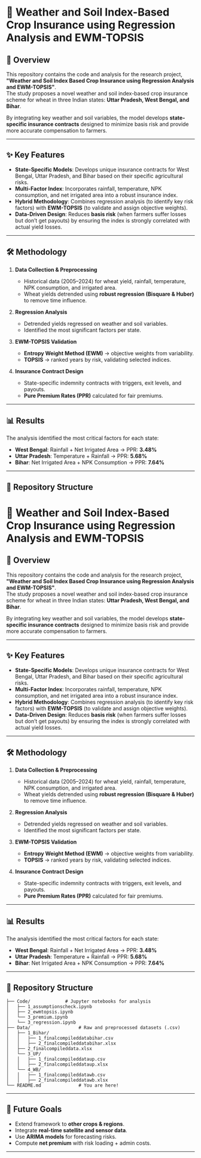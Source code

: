 # 🌾 Weather and Soil Index-Based Crop Insurance using Regression Analysis and EWM-TOPSIS

## 📝 Overview
This repository contains the code and analysis for the research project, **"Weather and Soil Index Based Crop Insurance using Regression Analysis and EWM-TOPSIS"**.  
The study proposes a novel weather and soil index-based crop insurance scheme for wheat in three Indian states: **Uttar Pradesh, West Bengal, and Bihar**.  

By integrating key weather and soil variables, the model develops **state-specific insurance contracts** designed to minimize basis risk and provide more accurate compensation to farmers.

---

## ✨ Key Features
- **State-Specific Models**: Develops unique insurance contracts for West Bengal, Uttar Pradesh, and Bihar based on their specific agricultural risks.  
- **Multi-Factor Index**: Incorporates rainfall, temperature, NPK consumption, and net irrigated area into a robust insurance index.  
- **Hybrid Methodology**: Combines regression analysis (to identify key risk factors) with **EWM-TOPSIS** (to validate and assign objective weights).  
- **Data-Driven Design**: Reduces **basis risk** (when farmers suffer losses but don’t get payouts) by ensuring the index is strongly correlated with actual yield losses.  

---

## 🛠️ Methodology
1. **Data Collection & Preprocessing**  
   - Historical data (2005–2024) for wheat yield, rainfall, temperature, NPK consumption, and irrigated area.  
   - Wheat yields detrended using **robust regression (Bisquare & Huber)** to remove time influence.  

2. **Regression Analysis**  
   - Detrended yields regressed on weather and soil variables.  
   - Identified the most significant factors per state.  

3. **EWM-TOPSIS Validation**  
   - **Entropy Weight Method (EWM)** → objective weights from variability.  
   - **TOPSIS** → ranked years by risk, validating selected indices.  

4. **Insurance Contract Design**  
   - State-specific indemnity contracts with triggers, exit levels, and payouts.  
   - **Pure Premium Rates (PPR)** calculated for fair premiums.  

---

## 📊 Results
The analysis identified the most critical factors for each state:

- **West Bengal**: Rainfall + Net Irrigated Area → PPR: **3.48%**  
- **Uttar Pradesh**: Temperature + Rainfall → PPR: **5.68%**  
- **Bihar**: Net Irrigated Area + NPK Consumption → PPR: **7.64%**  

---

## 📂 Repository Structure
# 🌾 Weather and Soil Index-Based Crop Insurance using Regression Analysis and EWM-TOPSIS

## 📝 Overview
This repository contains the code and analysis for the research project, **"Weather and Soil Index Based Crop Insurance using Regression Analysis and EWM-TOPSIS"**.  
The study proposes a novel weather and soil index-based crop insurance scheme for wheat in three Indian states: **Uttar Pradesh, West Bengal, and Bihar**.  

By integrating key weather and soil variables, the model develops **state-specific insurance contracts** designed to minimize basis risk and provide more accurate compensation to farmers.

---

## ✨ Key Features
- **State-Specific Models**: Develops unique insurance contracts for West Bengal, Uttar Pradesh, and Bihar based on their specific agricultural risks.  
- **Multi-Factor Index**: Incorporates rainfall, temperature, NPK consumption, and net irrigated area into a robust insurance index.  
- **Hybrid Methodology**: Combines regression analysis (to identify key risk factors) with **EWM-TOPSIS** (to validate and assign objective weights).  
- **Data-Driven Design**: Reduces **basis risk** (when farmers suffer losses but don’t get payouts) by ensuring the index is strongly correlated with actual yield losses.  

---

## 🛠️ Methodology
1. **Data Collection & Preprocessing**  
   - Historical data (2005–2024) for wheat yield, rainfall, temperature, NPK consumption, and irrigated area.  
   - Wheat yields detrended using **robust regression (Bisquare & Huber)** to remove time influence.  

2. **Regression Analysis**  
   - Detrended yields regressed on weather and soil variables.  
   - Identified the most significant factors per state.  

3. **EWM-TOPSIS Validation**  
   - **Entropy Weight Method (EWM)** → objective weights from variability.  
   - **TOPSIS** → ranked years by risk, validating selected indices.  

4. **Insurance Contract Design**  
   - State-specific indemnity contracts with triggers, exit levels, and payouts.  
   - **Pure Premium Rates (PPR)** calculated for fair premiums.  

---

## 📊 Results
The analysis identified the most critical factors for each state:

- **West Bengal**: Rainfall + Net Irrigated Area → PPR: **3.48%**  
- **Uttar Pradesh**: Temperature + Rainfall → PPR: **5.68%**  
- **Bihar**: Net Irrigated Area + NPK Consumption → PPR: **7.64%**  

---

## 📂 Repository Structure
````.
├── Code/             # Jupyter notebooks for analysis
│   ├── 1_assumptionscheck.ipynb
│   ├── 2_ewmtopsis.ipynb
│   └── 3_premium.ipynb
│   └── 3_regression.ipynb
├── Data/                  # Raw and preprocessed datasets (.csv)
│   ├── 1_Bihar/
│   │   ├── 1_finalcompileddatabihar.csv
│   │   ├── 2_finalcompileddatabihar.xlsx
│   ├── 2_finalcompileddata.xlsx
│   └── 3_UP/
│   │   ├── 1_finalcompileddataup.csv
│   │   ├── 2_finalcompileddataup.xlsx
│   └── 4_WB/
│   │   ├── 1_finalcompileddatawb.csv
│   │   ├── 2_finalcompileddatawb.xlsx
└── README.md              # You are here!
````
---

## 🚀 Future Goals
- Extend framework to **other crops & regions**.  
- Integrate **real-time satellite and sensor data**.  
- Use **ARIMA models** for forecasting risks.  
- Compute **net premium** with risk loading + admin costs.  

---


